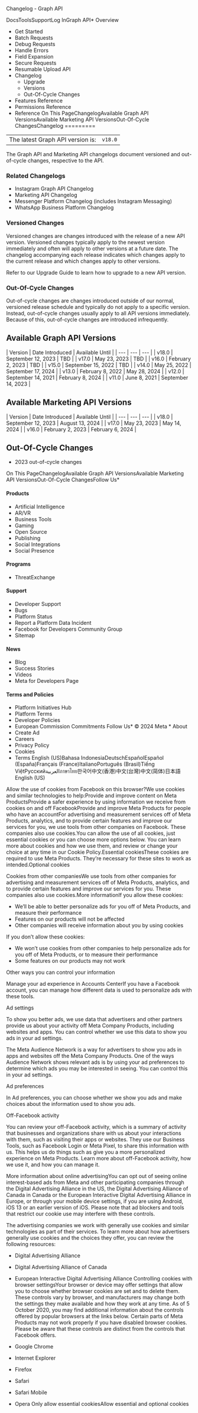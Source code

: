 Changelog - Graph API












DocsToolsSupportLog InGraph API* Overview
* Get Started
* Batch Requests
* Debug Requests
* Handle Errors
* Field Expansion
* Secure Requests
* Resumable Upload API
* Changelog
	+ Upgrade
	+ Versions
	+ Out-Of-Cycle Changes
* Features Reference
* Permissions Reference
* Reference
On This PageChangelogAvailable Graph API VersionsAvailable Marketing API VersionsOut-Of-Cycle ChangesChangelog
=========




|  |  |
| --- | --- |
| The latest Graph API version is: | `v18.0` |

The Graph API and Marketing API changelogs document versioned and out-of-cycle changes, respective to the API.


### Related Changelogs


* Instagram Graph API Changelog
* Marketing API Changelog
* Messenger Platform Changelog (includes Instagram Messaging)
* WhatsApp Business Platform Changelog

### Versioned Changes


Versioned changes are changes introduced with the release of a new API version. Versioned changes typically apply to the newest version immediately and often will apply to other versions at a future date. The changelog accompanying each release indicates which changes apply to the current release and which changes apply to other versions.


Refer to our Upgrade Guide to learn how to upgrade to a new API version.


### Out-Of-Cycle Changes


Out-of-cycle changes are changes introduced outside of our normal, versioned release schedule and typically do not apply to a specific version. Instead, out-of-cycle changes usually apply to all API versions immediately. Because of this, out-of-cycle changes are introduced infrequently.


Available Graph API Versions
----------------------------




| 
 Version
  | 
 Date Introduced
  | 
 Available Until
  |
| --- | --- | --- |
| v18.0 | September 12, 2023 | TBD |
| v17.0 | May 23, 2023 | TBD |
| v16.0 | February 2, 2023 | TBD |
| v15.0 | September 15, 2022 | TBD |
| v14.0 | May 25, 2022 | September 17, 2024 |
| v13.0 | February 8, 2022 | May 28, 2024 |
| v12.0 | September 14, 2021 | February 8, 2024 |
| v11.0 | June 8, 2021 | September 14, 2023 |

Available Marketing API Versions
--------------------------------




| 
 Version
  | 
 Date Introduced
  | 
 Available Until
  |
| --- | --- | --- |
| v18.0 | September 12, 2023 | August 13, 2024 |
| v17.0 | May 23, 2023 | May 14, 2024 |
| v16.0 | February 2, 2023 | February 6, 2024 |

Out-Of-Cycle Changes
--------------------


* 2023 out-of-cycle changes


On This PageChangelogAvailable Graph API VersionsAvailable Marketing API VersionsOut-Of-Cycle ChangesFollow Us* 
#### Products

* Artificial Intelligence
* AR/VR
* Business Tools
* Gaming
* Open Source
* Publishing
* Social Integrations
* Social Presence
#### Programs

* ThreatExchange
#### Support

* Developer Support
* Bugs
* Platform Status
* Report a Platform Data Incident
* Facebook for Developers Community Group
* Sitemap
#### News

* Blog
* Success Stories
* Videos
* Meta for Developers Page
#### Terms and Policies

* Platform Initiatives Hub
* Platform Terms
* Developer Policies
* European Commission Commitments
Follow Us* 
 © 2024 Meta * About
* Create Ad
* Careers
* Privacy Policy
* Cookies
* Terms
English (US)Bahasa IndonesiaDeutschEspañolEspañol (España)Français (France)ItalianoPortuguês (Brasil)Tiếng ViệtРусскийالعربيةภาษาไทย한국어中文(香港)中文(台灣)中文(简体)日本語English (US)






































 
Allow the use of cookies from Facebook on this browser?We use cookies and similar technologies to help:Provide and improve content on Meta ProductsProvide a safer experience by using information we receive from cookies on and off FacebookProvide and improve Meta Products for people who have an accountFor advertising and measurement services off of Meta Products, analytics, and to provide certain features and improve our services for you, we use tools from other companies on Facebook. These companies also use cookies.You can allow the use of all cookies, just essential cookies or you can choose more options below. You can learn more about cookies and how we use them, and review or change your choice at any time in our Cookie Policy.Essential cookiesThese cookies are required to use Meta Products. They’re necessary for these sites to work as intended.Optional cookies

Cookies from other companiesWe use tools from other companies for advertising and measurement services off of Meta Products, analytics, and to provide certain features and improve our services for you. These companies also use cookies.More informationIf you allow these cookies:

* We’ll be able to better personalize ads for you off of Meta Products, and measure their performance
* Features on our products will not be affected
* Other companies will receive information about you by using cookies

If you don’t allow these cookies:

* We won’t use cookies from other companies to help personalize ads for you off of Meta Products, or to measure their performance
* Some features on our products may not work

Other ways you can control your information

Manage your ad experience in Accounts CenterIf you have a Facebook account, you can manage how different data is used to personalize ads with these tools.

Ad settings

To show you better ads, we use data that advertisers and other partners provide us about your activity off Meta Company Products, including websites and apps. You can control whether we use this data to show you ads in your ad settings.

The Meta Audience Network is a way for advertisers to show you ads in apps and websites off the Meta Company Products. One of the ways Audience Network shows relevant ads is by using your ad preferences to determine which ads you may be interested in seeing. You can control this in your ad settings.

Ad preferences

In Ad preferences, you can choose whether we show you ads and make choices about the information used to show you ads.

Off-Facebook activity

You can review your off-Facebook activity, which is a summary of activity that businesses and organizations share with us about your interactions with them, such as visiting their apps or websites. They use our Business Tools, such as Facebook Login or Meta Pixel, to share this information with us. This helps us do things such as give you a more personalized experience on Meta Products. Learn more about off-Facebook activity, how we use it, and how you can manage it.

More information about online advertisingYou can opt out of seeing online interest-based ads from Meta and other participating companies through the Digital Advertising Alliance in the US, the Digital Advertising Alliance of Canada in Canada or the European Interactive Digital Advertising Alliance in Europe, or through your mobile device settings, if you are using Android, iOS 13 or an earlier version of iOS. Please note that ad blockers and tools that restrict our cookie use may interfere with these controls.

The advertising companies we work with generally use cookies and similar technologies as part of their services. To learn more about how advertisers generally use cookies and the choices they offer, you can review the following resources:

* Digital Advertising Alliance
* Digital Advertising Alliance of Canada
* European Interactive Digital Advertising Alliance
Controlling cookies with browser settingsYour browser or device may offer settings that allow you to choose whether browser cookies are set and to delete them. These controls vary by browser, and manufacturers may change both the settings they make available and how they work at any time. As of 5 October 2020, you may find additional information about the controls offered by popular browsers at the links below. Certain parts of Meta Products may not work properly if you have disabled browser cookies. Please be aware that these controls are distinct from the controls that Facebook offers.

* Google Chrome
* Internet Explorer
* Firefox
* Safari
* Safari Mobile
* Opera
Only allow essential cookiesAllow essential and optional cookies